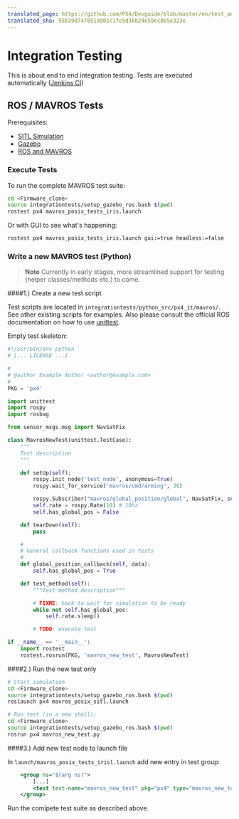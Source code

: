```yaml
---
translated_page: https://github.com/PX4/Devguide/blob/master/en/test_and_ci/integration_testing.md
translated_sha: 95b39d747851dd01c1fe5d36b24e59ec865e323e
---
```


# Integration Testing

This is about end to end integration testing. Tests are executed automatically ([Jenkins CI](../test_and_ci/jenkins_ci.md))

## ROS / MAVROS Tests

Prerequisites:

  * [SITL Simulation](../simulation/sitl.md)
  * [Gazebo](../simulation/gazebo.md)
  * [ROS and MAVROS](../simulation/ros_interface.md)

### Execute Tests

To run the complete MAVROS test suite:

```sh
cd <Firmware_clone>
source integrationtests/setup_gazebo_ros.bash $(pwd)
rostest px4 mavros_posix_tests_iris.launch
```

Or with GUI to see what's happening:

```sh
rostest px4 mavros_posix_tests_iris.launch gui:=true headless:=false
```

### Write a new MAVROS test (Python)

> **Note** Currently in early stages, more streamlined support for testing (helper classes/methods etc.) to come.

####1.) Create a new test script

Test scripts are located in `integrationtests/python_src/px4_it/mavros/`. See other existing scripts for examples. Also please consult the official ROS documentation on how to use [unittest](http://wiki.ros.org/unittest).


Empty test skeleton:

```python
#!/usr/bin/env python
# [... LICENSE ...]

#
# @author Example Author <author@example.com>
#
PKG = 'px4'

import unittest
import rospy
import rosbag

from sensor_msgs.msg import NavSatFix

class MavrosNewTest(unittest.TestCase):
    """
    Test description
    """

    def setUp(self):
        rospy.init_node('test_node', anonymous=True)
        rospy.wait_for_service('mavros/cmd/arming', 30)

        rospy.Subscriber("mavros/global_position/global", NavSatFix, self.global_position_callback)
        self.rate = rospy.Rate(10) # 10hz
        self.has_global_pos = False

    def tearDown(self):
        pass

    #
    # General callback functions used in tests
    #
    def global_position_callback(self, data):
        self.has_global_pos = True

    def test_method(self):
        """Test method description"""

        # FIXME: hack to wait for simulation to be ready
        while not self.has_global_pos:
            self.rate.sleep()

        # TODO: execute test

if __name__ == '__main__':
    import rostest
    rostest.rosrun(PKG, 'mavros_new_test', MavrosNewTest)
```

####2.) Run the new test only

```sh
# Start simulation
cd <Firmware_clone>
source integrationtests/setup_gazebo_ros.bash $(pwd)
roslaunch px4 mavros_posix_sitl.launch

# Run test (in a new shell):
cd <Firmware_clone>
source integrationtests/setup_gazebo_ros.bash $(pwd)
rosrun px4 mavros_new_test.py
```

####3.) Add new test node to launch file

In `launch/mavros_posix_tests_irisl.launch` add new entry in test group:

```xml
	<group ns="$(arg ns)">
		[...]
        <test test-name="mavros_new_test" pkg="px4" type="mavros_new_test.py" />
    </group>
```

Run the comlpete test suite as described above.
